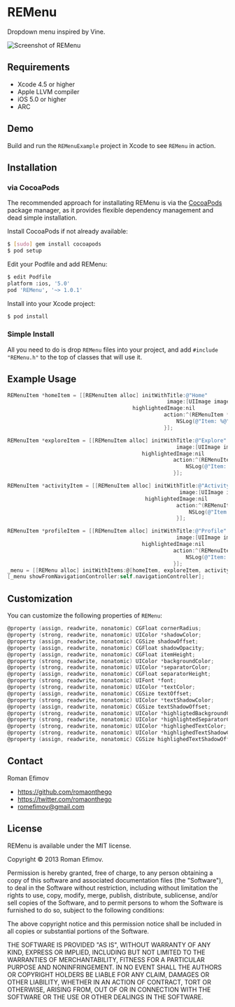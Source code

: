 # REMenu

Dropdown menu inspired by Vine.

![Screenshot of REMenu](https://github.com/romaonthego/REMenu/raw/master/Screenshot.png "REMenu Screenshot")

## Requirements
* Xcode 4.5 or higher
* Apple LLVM compiler
* iOS 5.0 or higher
* ARC

## Demo

Build and run the `REMenuExample` project in Xcode to see `REMenu` in action.

## Installation

### via CocoaPods

The recommended approach for installating REMenu is via the [CocoaPods](http://cocoapods.org/) package manager, as it provides flexible dependency management and dead simple installation.

Install CocoaPods if not already available:

``` bash
$ [sudo] gem install cocoapods
$ pod setup
```

Edit your Podfile and add REMenu:

``` bash
$ edit Podfile
platform :ios, '5.0'
pod 'REMenu', '~> 1.0.1'
```

Install into your Xcode project:

``` bash
$ pod install
```

### Simple Install

All you need to do is drop `REMenu` files into your project, and add `#include "REMenu.h"` to the top of classes that will use it.

## Example Usage

``` objective-c
REMenuItem *homeItem = [[REMenuItem alloc] initWithTitle:@"Home"
                                                   image:[UIImage imageNamed:@"Icon_Home"]
                                        highlightedImage:nil
                                                  action:^(REMenuItem *item) {
                                                      NSLog(@"Item: %@", item);
                                                  }];

REMenuItem *exploreItem = [[REMenuItem alloc] initWithTitle:@"Explore"
                                                      image:[UIImage imageNamed:@"Icon_Explore"]
                                           highlightedImage:nil
                                                     action:^(REMenuItem *item) {
                                                         NSLog(@"Item: %@", item);
                                                     }];

REMenuItem *activityItem = [[REMenuItem alloc] initWithTitle:@"Activity"
                                                       image:[UIImage imageNamed:@"Icon_Activity"]
                                            highlightedImage:nil
                                                      action:^(REMenuItem *item) {
                                                          NSLog(@"Item: %@", item);
                                                      }];

REMenuItem *profileItem = [[REMenuItem alloc] initWithTitle:@"Profile"
                                                      image:[UIImage imageNamed:@"Icon_Profile"]
                                           highlightedImage:nil
                                                     action:^(REMenuItem *item) {
                                                         NSLog(@"Item: %@", item);
                                                     }];
_menu = [[REMenu alloc] initWithItems:@[homeItem, exploreItem, activityItem, profileItem]];
[_menu showFromNavigationController:self.navigationController];
```

## Customization

You can customize the following properties of `REMenu`:

``` objective-c
@property (assign, readwrite, nonatomic) CGFloat cornerRadius;
@property (strong, readwrite, nonatomic) UIColor *shadowColor;
@property (assign, readwrite, nonatomic) CGSize shadowOffset;
@property (assign, readwrite, nonatomic) CGFloat shadowOpacity;
@property (assign, readwrite, nonatomic) CGFloat itemHeight;
@property (strong, readwrite, nonatomic) UIColor *backgroundColor;
@property (strong, readwrite, nonatomic) UIColor *separatorColor;
@property (assign, readwrite, nonatomic) CGFloat separatorHeight;
@property (strong, readwrite, nonatomic) UIFont *font;
@property (strong, readwrite, nonatomic) UIColor *textColor;
@property (assign, readwrite, nonatomic) CGSize textOffset;
@property (strong, readwrite, nonatomic) UIColor *textShadowColor;
@property (assign, readwrite, nonatomic) CGSize textShadowOffset;
@property (strong, readwrite, nonatomic) UIColor *highligtedBackgroundColor;
@property (strong, readwrite, nonatomic) UIColor *highlightedSeparatorColor;
@property (strong, readwrite, nonatomic) UIColor *highlighedTextColor;
@property (strong, readwrite, nonatomic) UIColor *highlighedTextShadowColor;
@property (assign, readwrite, nonatomic) CGSize highlighedTextShadowOffset;
```

## Contact

Roman Efimov

- https://github.com/romaonthego
- https://twitter.com/romaonthego
- romefimov@gmail.com

## License

REMenu is available under the MIT license.

Copyright © 2013 Roman Efimov.

Permission is hereby granted, free of charge, to any person obtaining a copy of this software and associated documentation files (the "Software"), to deal in the Software without restriction, including without limitation the rights to use, copy, modify, merge, publish, distribute, sublicense, and/or sell copies of the Software, and to permit persons to whom the Software is furnished to do so, subject to the following conditions:

The above copyright notice and this permission notice shall be included in all copies or substantial portions of the Software.

THE SOFTWARE IS PROVIDED "AS IS", WITHOUT WARRANTY OF ANY KIND, EXPRESS OR IMPLIED, INCLUDING BUT NOT LIMITED TO THE WARRANTIES OF MERCHANTABILITY, FITNESS FOR A PARTICULAR PURPOSE AND NONINFRINGEMENT. IN NO EVENT SHALL THE AUTHORS OR COPYRIGHT HOLDERS BE LIABLE FOR ANY CLAIM, DAMAGES OR OTHER LIABILITY, WHETHER IN AN ACTION OF CONTRACT, TORT OR OTHERWISE, ARISING FROM, OUT OF OR IN CONNECTION WITH THE SOFTWARE OR THE USE OR OTHER DEALINGS IN THE SOFTWARE.
